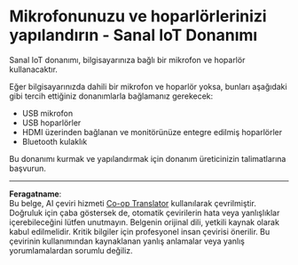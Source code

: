 <!--
CO_OP_TRANSLATOR_METADATA:
{
  "original_hash": "7a65ee743f916276a2848b8a9491feb7",
  "translation_date": "2025-08-28T03:02:12+00:00",
  "source_file": "6-consumer/lessons/1-speech-recognition/virtual-device-microphone.md",
  "language_code": "tr"
}
-->
# Mikrofonunuzu ve hoparlörlerinizi yapılandırın - Sanal IoT Donanımı

Sanal IoT donanımı, bilgisayarınıza bağlı bir mikrofon ve hoparlör kullanacaktır.

Eğer bilgisayarınızda dahili bir mikrofon ve hoparlör yoksa, bunları aşağıdaki gibi tercih ettiğiniz donanımlarla bağlamanız gerekecek:

* USB mikrofon
* USB hoparlörler
* HDMI üzerinden bağlanan ve monitörünüze entegre edilmiş hoparlörler
* Bluetooth kulaklık

Bu donanımı kurmak ve yapılandırmak için donanım üreticinizin talimatlarına başvurun.

---

**Feragatname**:  
Bu belge, AI çeviri hizmeti [Co-op Translator](https://github.com/Azure/co-op-translator) kullanılarak çevrilmiştir. Doğruluk için çaba göstersek de, otomatik çevirilerin hata veya yanlışlıklar içerebileceğini lütfen unutmayın. Belgenin orijinal dili, yetkili kaynak olarak kabul edilmelidir. Kritik bilgiler için profesyonel insan çevirisi önerilir. Bu çevirinin kullanımından kaynaklanan yanlış anlamalar veya yanlış yorumlamalardan sorumlu değiliz.